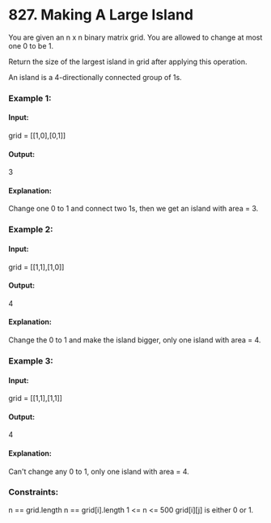 # 827. Making A Large Island
You are given an n x n binary matrix grid. You are allowed to change at most one 0 to be 1.

Return the size of the largest island in grid after applying this operation.

An island is a 4-directionally connected group of 1s.

### Example 1:
#### Input: 
grid = [[1,0],[0,1]]
#### Output:
3
#### Explanation:
Change one 0 to 1 and connect two 1s, then we get an island with area = 3.

### Example 2:
#### Input: 
grid = [[1,1],[1,0]]
#### Output:
4
#### Explanation:
Change the 0 to 1 and make the island bigger, only one island with area = 4.

### Example 3:
#### Input:
grid = [[1,1],[1,1]]
#### Output:
4
#### Explanation:
Can't change any 0 to 1, only one island with area = 4.
 
### Constraints:
n == grid.length
n == grid[i].length
1 <= n <= 500
grid[i][j] is either 0 or 1.


